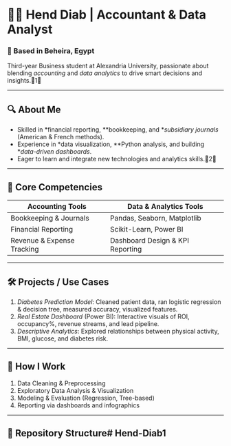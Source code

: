 # 👩‍💼 Hend Diab | Accountant & Data Analyst

### 📍 Based in Beheira, Egypt  
Third-year Business student at Alexandria University, passionate about blending *accounting* and *data analytics* to drive smart decisions and insights.1

---

## 🔍 About Me
- Skilled in *financial reporting, **bookkeeping, and **subsidiary journals* (American & French methods).
- Experience in *data visualization, **Python analysis, and building **data-driven dashboards*.
- Eager to learn and integrate new technologies and analytics skills.2

---

## 🧾 Core Competencies
| Accounting Tools | Data & Analytics Tools |
|------------------|------------------------|
| Bookkeeping & Journals | Pandas, Seaborn, Matplotlib |
| Financial Reporting | Scikit-Learn, Power BI |
| Revenue & Expense Tracking | Dashboard Design & KPI Reporting |

---

## 🛠 Projects / Use Cases
1. *Diabetes Prediction Model*: Cleaned patient data, ran logistic regression & decision tree, measured accuracy, visualized features.  
2. *Real Estate Dashboard* (Power BI): Interactive visuals of ROI, occupancy%, revenue streams, and lead pipeline.  
3. *Descriptive Analytics*: Explored relationships between physical activity, BMI, glucose, and diabetes risk.

---

## 🚀 How I Work
1. Data Cleaning & Preprocessing  
2. Exploratory Data Analysis & Visualization  
3. Modeling & Evaluation (Regression, Tree-based)  
4. Reporting via dashboards and infographics

---

## 📂 Repository Structure# Hend-Diab1
